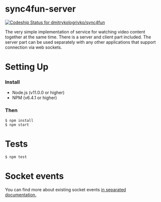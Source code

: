 # sync4fun-server
[![Codeship Status for dmitrykologrivko/sync4fun](https://app.codeship.com/projects/ff2dab20-0ead-0137-ccee-1e87ac5fd1a9/status?branch=master)](https://app.codeship.com/projects/326902)

The very simple implementation of service for watching video content together at the same time. 
There is a server and client part included. The server part can be used separately with any other applications 
that support connection via web sockets.

# Setting Up

### Install

* Node.js (v11.0.0 or higher)
* NPM (v6.4.1 or higher)

### Then

```
$ npm install
$ npm start
```

# Tests

```
$ npm test
```

# Socket events

You can find more about existing socket events [in separated documentation.](docs/socket_events.md)